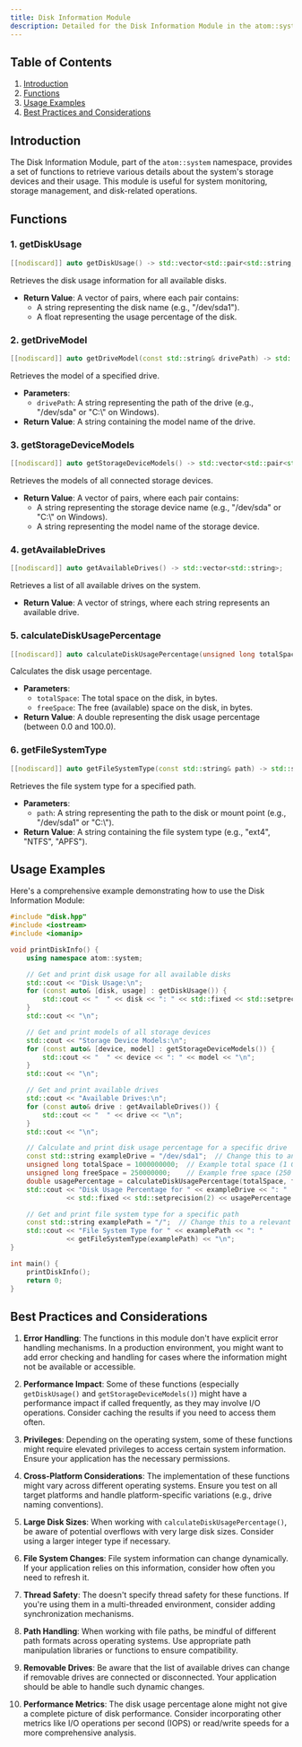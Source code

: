 ```yaml
---
title: Disk Information Module
description: Detailed for the Disk Information Module in the atom::system namespace, including functions for retrieving disk usage, drive models, available drives, and file system types, with usage examples and best practices.
---
```


## Table of Contents

1. [Introduction](#introduction)
2. [Functions](#functions)
3. [Usage Examples](#usage-examples)
4. [Best Practices and Considerations](#best-practices-and-considerations)

## Introduction

The Disk Information Module, part of the `atom::system` namespace, provides a set of functions to retrieve various details about the system's storage devices and their usage. This module is useful for system monitoring, storage management, and disk-related operations.

## Functions

### 1. getDiskUsage

```cpp
[[nodiscard]] auto getDiskUsage() -> std::vector<std::pair<std::string, float>>;
```

Retrieves the disk usage information for all available disks.

- **Return Value**: A vector of pairs, where each pair contains:
  - A string representing the disk name (e.g., "/dev/sda1").
  - A float representing the usage percentage of the disk.

### 2. getDriveModel

```cpp
[[nodiscard]] auto getDriveModel(const std::string& drivePath) -> std::string;
```

Retrieves the model of a specified drive.

- **Parameters**:
  - `drivePath`: A string representing the path of the drive (e.g., "/dev/sda" or "C:\\" on Windows).
- **Return Value**: A string containing the model name of the drive.

### 3. getStorageDeviceModels

```cpp
[[nodiscard]] auto getStorageDeviceModels() -> std::vector<std::pair<std::string, std::string>>;
```

Retrieves the models of all connected storage devices.

- **Return Value**: A vector of pairs, where each pair contains:
  - A string representing the storage device name (e.g., "/dev/sda" or "C:\\" on Windows).
  - A string representing the model name of the storage device.

### 4. getAvailableDrives

```cpp
[[nodiscard]] auto getAvailableDrives() -> std::vector<std::string>;
```

Retrieves a list of all available drives on the system.

- **Return Value**: A vector of strings, where each string represents an available drive.

### 5. calculateDiskUsagePercentage

```cpp
[[nodiscard]] auto calculateDiskUsagePercentage(unsigned long totalSpace, unsigned long freeSpace) -> double;
```

Calculates the disk usage percentage.

- **Parameters**:
  - `totalSpace`: The total space on the disk, in bytes.
  - `freeSpace`: The free (available) space on the disk, in bytes.
- **Return Value**: A double representing the disk usage percentage (between 0.0 and 100.0).

### 6. getFileSystemType

```cpp
[[nodiscard]] auto getFileSystemType(const std::string& path) -> std::string;
```

Retrieves the file system type for a specified path.

- **Parameters**:
  - `path`: A string representing the path to the disk or mount point (e.g., "/dev/sda1" or "C:\\").
- **Return Value**: A string containing the file system type (e.g., "ext4", "NTFS", "APFS").

## Usage Examples

Here's a comprehensive example demonstrating how to use the Disk Information Module:

```cpp
#include "disk.hpp"
#include <iostream>
#include <iomanip>

void printDiskInfo() {
    using namespace atom::system;

    // Get and print disk usage for all available disks
    std::cout << "Disk Usage:\n";
    for (const auto& [disk, usage] : getDiskUsage()) {
        std::cout << "  " << disk << ": " << std::fixed << std::setprecision(2) << usage << "%\n";
    }
    std::cout << "\n";

    // Get and print models of all storage devices
    std::cout << "Storage Device Models:\n";
    for (const auto& [device, model] : getStorageDeviceModels()) {
        std::cout << "  " << device << ": " << model << "\n";
    }
    std::cout << "\n";

    // Get and print available drives
    std::cout << "Available Drives:\n";
    for (const auto& drive : getAvailableDrives()) {
        std::cout << "  " << drive << "\n";
    }
    std::cout << "\n";

    // Calculate and print disk usage percentage for a specific drive
    const std::string exampleDrive = "/dev/sda1";  // Change this to an actual drive on your system
    unsigned long totalSpace = 1000000000;  // Example total space (1 GB)
    unsigned long freeSpace = 250000000;    // Example free space (250 MB)
    double usagePercentage = calculateDiskUsagePercentage(totalSpace, freeSpace);
    std::cout << "Disk Usage Percentage for " << exampleDrive << ": "
              << std::fixed << std::setprecision(2) << usagePercentage << "%\n";

    // Get and print file system type for a specific path
    const std::string examplePath = "/";  // Change this to a relevant path on your system
    std::cout << "File System Type for " << examplePath << ": "
              << getFileSystemType(examplePath) << "\n";
}

int main() {
    printDiskInfo();
    return 0;
}
```

## Best Practices and Considerations

1. **Error Handling**: The functions in this module don't have explicit error handling mechanisms. In a production environment, you might want to add error checking and handling for cases where the information might not be available or accessible.

2. **Performance Impact**: Some of these functions (especially `getDiskUsage()` and `getStorageDeviceModels()`) might have a performance impact if called frequently, as they may involve I/O operations. Consider caching the results if you need to access them often.

3. **Privileges**: Depending on the operating system, some of these functions might require elevated privileges to access certain system information. Ensure your application has the necessary permissions.

4. **Cross-Platform Considerations**: The implementation of these functions might vary across different operating systems. Ensure you test on all target platforms and handle platform-specific variations (e.g., drive naming conventions).

5. **Large Disk Sizes**: When working with `calculateDiskUsagePercentage()`, be aware of potential overflows with very large disk sizes. Consider using a larger integer type if necessary.

6. **File System Changes**: File system information can change dynamically. If your application relies on this information, consider how often you need to refresh it.

7. **Thread Safety**: The doesn't specify thread safety for these functions. If you're using them in a multi-threaded environment, consider adding synchronization mechanisms.

8. **Path Handling**: When working with file paths, be mindful of different path formats across operating systems. Use appropriate path manipulation libraries or functions to ensure compatibility.

9. **Removable Drives**: Be aware that the list of available drives can change if removable drives are connected or disconnected. Your application should be able to handle such dynamic changes.

10. **Performance Metrics**: The disk usage percentage alone might not give a complete picture of disk performance. Consider incorporating other metrics like I/O operations per second (IOPS) or read/write speeds for a more comprehensive analysis.
